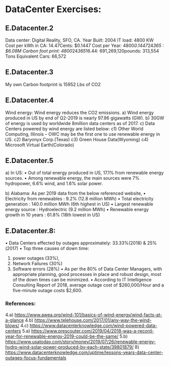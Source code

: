 # DataCenter Exercises:

## E.Datacenter.2
Data center: Digital Reality, SFO, CA.
Year Built: 2004
IT load: 4800 KW
Cost per kWh in CA: 14.47Cents: $0.1447
Cost per Year: 4800*0.1447*24*365 : $6.08M
Carbon foot print: 4800*24*365*16.44: 691,269,120pounds: 313,554 Tons
Equivalent Cars: 66,572

## E.Datacenter.3
My own Carbon footprint is 15952 Lbs of CO2

## E.Datacenter.4
Wind energy: Wind energy reduces the CO2 emissions.
a)	Wind energy produced in US by end of Q2-2019 is nearly 97.96 gigawatts (GW).
b)	30GW of energy is used by worldwide 8million data centers as of 2017. 
c)	Data Centers powered by wind energy are listed below:
c1)	Other World Computing, Illinois – OWC may be the first one to use renewable energy in US.
c2)	Baryonyx Corp.(Texas) 
c3)	Green House Data(Wyoming)
c4)	Microsoft Virtual Earth(Colorado)

## E.Datacenter.5
a)	In US:
•	Out of total energy produced in US, 17.1% from renewable energy sources. 
•	Among renewable energy, the main sources were 7% hydropower, 6.6% wind, and 1.6% solar power.

b)	Alabama: As per 2019 data from the below referenced website,
•	Electricity from renewables		:  9.2% (12.8 million MWh)
•	Total electricity generation		:  140.0 million MWh (6th highest in US)
•	Largest renewable energy source		:  Hydroelectric (9.2 million MWh)
•	Renewable energy growth in 10 years	:  61.8% (18th lowest in US)


## E.Datacenter.8:
•	Data Centers effected by outages approximately: 33.33%(2018) & 25%(2017)
•	Top three causes of down time: 
1)	power outages (33%), 
2)	Network Failures (30%)
3)	Software errors (28%)
•	As per the 80% of Data Center Managers, with appropriate planning, good processes in place and robust design, most of the down times can be minimized.
•	According to IT Intelligence Consulting Report of 2018, average outage cost of $260,000/Hour and a five-minute outage costs $2,600.


### References:

4.a)  https://www.awea.org/wind-101/basics-of-wind-energy/wind-facts-at-a-glance
4.b)  https://www.telehouse.com/2017/01/any-way-the-wind-blows/
4.c)  https://www.datacenterknowledge.com/wind-powered-data-centers
5.a)  https://www.prescouter.com/2019/04/2018-was-a-record-year-for-renewable-energy-2019-could-be-the-same/
5.b)  https://www.usatoday.com/story/money/2019/07/26/renewable-energy-hydro-wind-solar-power-produced-by-each-state/39801879/
8)  https://www.datacenterknowledge.com/uptime/lessons-years-data-center-outages-focus-fundamentals
